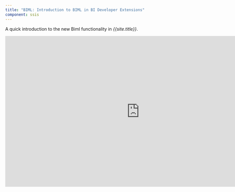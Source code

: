 ```yaml
---
title: "BIML: Introduction to BIML in BI Developer Extensions"
component: ssis
---
```


A quick introduction to the new Biml functionality in *{{site.title}}*.

<iframe width="854" height="480" src="https://www.youtube.com/embed/ycOwNvvgI0E" frameborder="0" allowfullscreen></iframe>